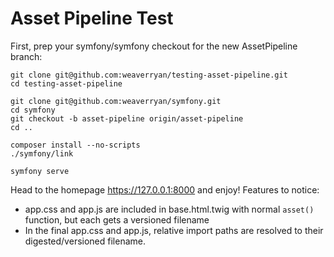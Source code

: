 # Asset Pipeline Test

First, prep your symfony/symfony checkout for the new AssetPipeline branch:

```
git clone git@github.com:weaverryan/testing-asset-pipeline.git
cd testing-asset-pipeline

git clone git@github.com:weaverryan/symfony.git
cd symfony
git checkout -b asset-pipeline origin/asset-pipeline
cd ..

composer install --no-scripts
./symfony/link

symfony serve
```

Head to the homepage https://127.0.0.1:8000 and enjoy! Features to notice:

* app.css and app.js are included in base.html.twig with normal `asset()` function, but each gets a versioned filename
* In the final app.css and app.js, relative import paths are resolved to their digested/versioned filename.

